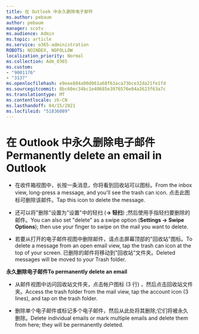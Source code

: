 ```yaml
---
title: 在 Outlook 中永久删除电子邮件
ms.author: pebaum
author: pebaum
manager: scotv
ms.audience: Admin
ms.topic: article
ms.service: o365-administration
ROBOTS: NOINDEX, NOFOLLOW
localization_priority: Normal
ms.collection: Adm_O365
ms.custom:
- "9001176"
- "3137"
ms.openlocfilehash: e9eee884a90d961a68f63aca73bce32da21fe1fd
ms.sourcegitcommit: 8bc60ec34bc1e40685e3976576e04a2623f63a7c
ms.translationtype: MT
ms.contentlocale: zh-CN
ms.lasthandoff: 04/15/2021
ms.locfileid: "51836089"
---
```

# <a name="permanently-delete-an-email-in-outlook"></a><span data-ttu-id="60e61-102">在 Outlook 中永久删除电子邮件</span><span class="sxs-lookup"><span data-stu-id="60e61-102">Permanently delete an email in Outlook</span></span>

- <span data-ttu-id="60e61-103">在收件箱视图中，长按一条消息，你将看到回收站可以图标。</span><span class="sxs-lookup"><span data-stu-id="60e61-103">From the inbox view, long-press a message, and you'll see the trash can icon.</span></span> <span data-ttu-id="60e61-104">点击此图标可删除该邮件。</span><span class="sxs-lookup"><span data-stu-id="60e61-104">Tap this icon to delete the message.</span></span>

- <span data-ttu-id="60e61-105">还可以将"删除"设置为"设置"中的轻扫 (**-> 轻扫**) ;然后使用手指轻扫要删除的邮件。</span><span class="sxs-lookup"><span data-stu-id="60e61-105">You can also set "delete" as a swipe option (**Settings -> Swipe Options**); then use your finger to swipe on the mail you want to delete.</span></span> 

- <span data-ttu-id="60e61-106">若要从打开的电子邮件视图中删除邮件，请点击屏幕顶部的"回收站"图标。</span><span class="sxs-lookup"><span data-stu-id="60e61-106">To delete a message from an open email view, tap the trash can icon at the top of your screen.</span></span> <span data-ttu-id="60e61-107">已删除的邮件将移动到"回收站"文件夹。</span><span class="sxs-lookup"><span data-stu-id="60e61-107">Deleted messages will be moved to your Trash folder.</span></span> 

<span data-ttu-id="60e61-108">**永久删除电子邮件**</span><span class="sxs-lookup"><span data-stu-id="60e61-108">**To permanently delete an email**</span></span>

- <span data-ttu-id="60e61-109">从邮件视图中访问回收站文件夹，点击帐户图标 (3 行) ，然后点击回收站文件夹。</span><span class="sxs-lookup"><span data-stu-id="60e61-109">Access the trash folder from the mail view, tap the account icon (3 lines), and tap on the trash folder.</span></span>

- <span data-ttu-id="60e61-110">删除单个电子邮件或标记多个电子邮件，然后从此处将其删除;它们将被永久删除。</span><span class="sxs-lookup"><span data-stu-id="60e61-110">Delete individual emails or mark multiple emails and delete them from here; they will be permanently deleted.</span></span>
